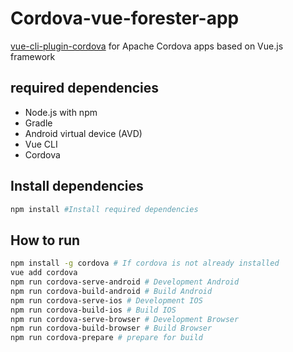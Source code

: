 # Cordova-vue-forester-app

[vue-cli-plugin-cordova](https://github.com/m0dch3n/vue-cli-plugin-cordova) for Apache Cordova apps based on Vue.js framework

## required dependencies
* Node.js with npm
* Gradle
* Android virtual device (AVD)
* Vue CLI
* Cordova

## Install dependencies

```sh
npm install #Install required dependencies
```

## How to run
```sh
npm install -g cordova # If cordova is not already installed
vue add cordova
npm run cordova-serve-android # Development Android
npm run cordova-build-android # Build Android
npm run cordova-serve-ios # Development IOS
npm run cordova-build-ios # Build IOS
npm run cordova-serve-browser # Development Browser
npm run cordova-build-browser # Build Browser
npm run cordova-prepare # prepare for build
```
